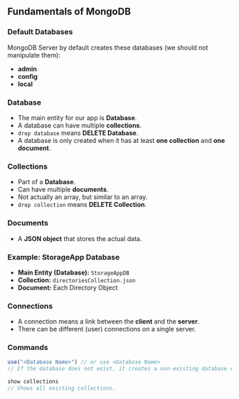 ## Fundamentals of MongoDB

### Default Databases
MongoDB Server by default creates these databases (we should not manipulate them):  
- **admin**  
- **config**  
- **local**  

### Database
- The main entity for our app is **Database**.  
- A database can have multiple **collections**.  
- `drop database` means **DELETE Database**.  
- A database is only created when it has at least **one collection** and **one document**.  

### Collections
- Part of a **Database**.  
- Can have multiple **documents**.  
- Not actually an array, but similar to an array.  
- `drop collection` means **DELETE Collection**.  

### Documents
- A **JSON object** that stores the actual data.  

### Example: StorageApp Database
- **Main Entity (Database):** `StorageAppDB`  
- **Collection:** `directoriesCollection.json`  
- **Document:** Each Directory Object  

### Connections
- A connection means a link between the **client** and the **server**.  
- There can be different (user) connections on a single server.  

### Commands
```js
use("<Database Name>") // or use <Database Name>
// If the database does not exist, it creates a non-existing database reference and switches to it.

show collections
// Shows all existing collections.
